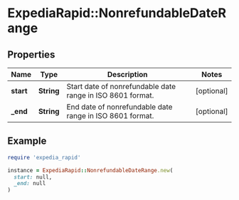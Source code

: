 # ExpediaRapid::NonrefundableDateRange

## Properties

| Name | Type | Description | Notes |
| ---- | ---- | ----------- | ----- |
| **start** | **String** | Start date of nonrefundable date range in ISO 8601 format. | [optional] |
| **_end** | **String** | End date of nonrefundable date range in ISO 8601 format. | [optional] |

## Example

```ruby
require 'expedia_rapid'

instance = ExpediaRapid::NonrefundableDateRange.new(
  start: null,
  _end: null
)
```

